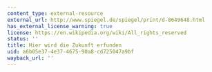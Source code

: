 ```yaml
---
content_type: external-resource
external_url: http://www.spiegel.de/spiegel/print/d-8649648.html
has_external_license_warning: true
license: https://en.wikipedia.org/wiki/All_rights_reserved
status: ''
title: Hier wird die Zukunft erfunden
uid: a6b05e37-4e37-4675-90a8-cd725047a9bf
wayback_url: ''
---
```

